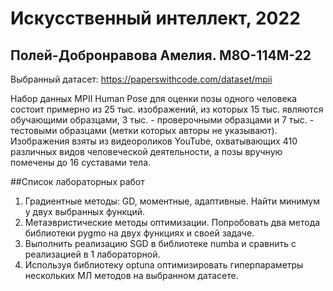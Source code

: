 # Искусственный интеллект, 2022

## Полей-Добронравова Амелия. M8O-114M-22

Выбранный датасет: https://paperswithcode.com/dataset/mpii

Набор данных MPII Human Pose для оценки позы одного человека состоит примерно из 25 тыс. изображений, из которых 15 тыс. являются обучающими образцами, 3 тыс. - проверочными образцами и 7 тыс. - тестовыми образцами (метки которых авторы не указывают). Изображения взяты из видеороликов YouTube, охватывающих 410 различных видов человеческой деятельности, а позы вручную помечены до 16 суставами тела.

##Список лабораторных работ
1. Градиентные методы: GD, моментные, адаптивные. Найти минимум у двух выбранных функций.
2. Метаэвристические методы оптимизации. Попробовать два метода библиотеки pygmo на двух функциях и своей задаче.
3. Выполнить реализацию SGD в библиотеке numba и сравнить с реализацией в 1 лабораторной.
4. Используя библиотеку optuna оптимизировать гиперпараметры нескольких МЛ методов на выбранном датасете.
